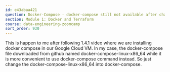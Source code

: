 ```yaml
---
id: e43abaa421
question: Docker-Compose - docker-compose still not available after changing .bashrc
section: Module 1: Docker and Terraform
course: data-engineering-zoomcamp
sort_order: 930
---
```


This is happen to me after following 1.4.1 video where we are installing docker compose in our Google Cloud VM. In my case, the docker-compose file downloaded from github named docker-compose-linux-x86_64 while it is more convenient to use docker-compose command instead. So just change the docker-compose-linux-x86_64 into docker-compose.

